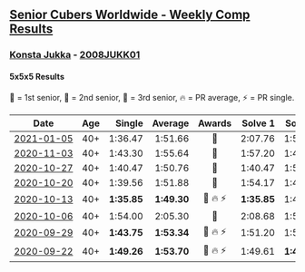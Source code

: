<style>table {white-space: nowrap;}</style>
<link rel="stylesheet" type="text/css" href="/scw-comp/css/flags.css" />

## [Senior Cubers Worldwide - Weekly Comp Results](/scw-comp/results/)
### [Konsta Jukka](README.md) - [2008JUKK01](https://www.worldcubeassociation.org/persons/2008JUKK01?event=555)
#### 5x5x5 Results

<span style="white-space: nowrap;">🥇 = 1st senior</span>, <span style="white-space: nowrap;">🥈 = 2nd senior</span>, <span style="white-space: nowrap;">🥉 = 3rd senior</span>, <span style="white-space: nowrap;">🔥 = PR average</span>, <span style="white-space: nowrap;">⚡ = PR single</span>.

| Date | Age | Single | Average | Awards | Solve 1 | Solve 2 | Solve 3 | Solve 4 | Solve 5 | Video |
| :--: | :--: | --: | --: | :--: | --: | --: | --: | --: | --: | :-- |
| [2021-01-05](../../results/2021-01-05/555.md) | 40+ | 1:36.47 | 1:51.66 | 🥈 | 2:07.76 | 1:52.00 | 1:53.87 | 1:49.12 | 1:36.47 | [Desktop](https://www.facebook.com/events/438895340619582/permalink/442976400211476) / [Mobile](https://m.facebook.com/events/438895340619582?view=permalink&id=442976400211476) |
| [2020-11-03](../../results/2020-11-03/555.md) | 40+ | 1:43.30 | 1:55.64 | 🥈 | 1:57.20 | 1:49.37 | 1:43.30 | 2:09.59 | 2:00.36 | [Desktop](https://www.facebook.com/events/391709741873523/permalink/396414408069723) / [Mobile](https://m.facebook.com/events/391709741873523?view=permalink&id=396414408069723) |
| [2020-10-27](../../results/2020-10-27/555.md) | 40+ | 1:40.47 | 1:50.76 | 🥈 | 1:40.47 | 1:53.11 | 1:52.05 | 1:53.99 | 1:47.12 | [Desktop](https://www.facebook.com/events/1621959871298390/permalink/1627560700738307) / [Mobile](https://m.facebook.com/events/1621959871298390?view=permalink&id=1627560700738307) |
| [2020-10-20](../../results/2020-10-20/555.md) | 40+ | 1:39.56 | 1:51.88 | 🥈 | 1:54.17 | 1:43.35 | 1:39.56 | 2:07.17 | 1:58.11 | [Desktop](https://www.facebook.com/events/758279974902955/permalink/762014704529482) / [Mobile](https://m.facebook.com/events/758279974902955?view=permalink&id=762014704529482) |
| [2020-10-13](../../results/2020-10-13/555.md) | 40+ | **1:35.85** | **1:49.30** | 🥈 🔥 ⚡ | **1:35.85** | 1:46.13 | 1:45.19 | 1:56.87 | 1:56.58 | [Desktop](https://www.facebook.com/events/746942356162446/permalink/750805855776096) / [Mobile](https://m.facebook.com/events/746942356162446?view=permalink&id=750805855776096) |
| [2020-10-06](../../results/2020-10-06/555.md) | 40+ | 1:54.00 | 2:05.30 | 🥈 | 2:08.68 | 1:59.64 | 1:54.00 | 2:16.22 | 2:07.58 | [Desktop](https://www.facebook.com/events/2766581680255939/permalink/2770166706564103) / [Mobile](https://m.facebook.com/events/2766581680255939?view=permalink&id=2770166706564103) |
| [2020-09-29](../../results/2020-09-29/555.md) | 40+ | **1:43.75** | **1:53.34** | 🥈 🔥 ⚡ | 1:51.20 | 1:52.94 | **1:43.75** | 2:02.98 | 1:55.87 | [Desktop](https://www.facebook.com/events/427181104911253/permalink/430752584554105) / [Mobile](https://m.facebook.com/events/427181104911253?view=permalink&id=430752584554105) |
| [2020-09-22](../../results/2020-09-22/555.md) | 40+ | **1:49.26** | **1:53.70** | 🥈 🔥 ⚡ | 1:49.61 | **1:49.26** | 1:54.65 | 1:56.84 | 1:57.66 | [Desktop](https://www.facebook.com/events/342541897161786/permalink/345663906849585) / [Mobile](https://m.facebook.com/events/342541897161786?view=permalink&id=345663906849585) |


<!-- Global site tag (gtag.js) - Google Analytics -->
<script async src="https://www.googletagmanager.com/gtag/js?id=UA-86348435-3"></script>
<script>window.dataLayer = window.dataLayer || []; function gtag() {dataLayer.push(arguments);} gtag('js', new Date()); gtag('config', 'UA-86348435-3');</script>
